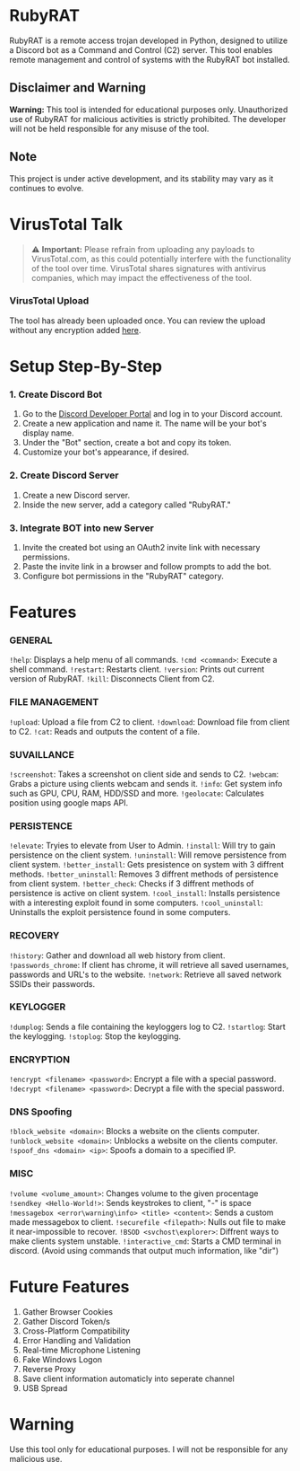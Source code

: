 # RubyRAT

RubyRAT is a remote access trojan developed in Python, designed to utilize a Discord bot as a Command and Control (C2) server. This tool enables remote management and control of systems with the RubyRAT bot installed.

## Disclaimer and Warning

**Warning:** This tool is intended for educational purposes only. Unauthorized use of RubyRAT for malicious activities is strictly prohibited. The developer will not be held responsible for any misuse of the tool.

## Note

This project is under active development, and its stability may vary as it continues to evolve.

# VirusTotal Talk

> ⚠️ **Important:** Please refrain from uploading any payloads to VirusTotal.com, as this could potentially interfere with the functionality of the tool over time. VirusTotal shares signatures with antivirus companies, which may impact the effectiveness of the tool.

### VirusTotal Upload

The tool has already been uploaded once. You can review the upload without any encryption added [here](https://www.virustotal.com/gui/file/426ed7a22f44beac5e34ffc0c71f927749d53e3f8a970acbabbf763894edc1bf/detection).

# Setup Step-By-Step

### 1. Create Discord Bot

1. Go to the [Discord Developer Portal](https://discord.com/developers/applications) and log in to your Discord account.
2. Create a new application and name it. The name will be your bot's display name.
3. Under the "Bot" section, create a bot and copy its token.
4. Customize your bot's appearance, if desired.

### 2. Create Discord Server

1. Create a new Discord server.
2. Inside the new server, add a category called "RubyRAT."

### 3. Integrate BOT into new Server

1. Invite the created bot using an OAuth2 invite link with necessary permissions.
2. Paste the invite link in a browser and follow prompts to add the bot.
3. Configure bot permissions in the "RubyRAT" category.

# Features

### GENERAL
`!help`: Displays a help menu of all commands.
`!cmd <command>`: Execute a shell command.
`!restart`: Restarts client.
`!version`: Prints out current version of RubyRAT.
`!kill`: Disconnects Client from C2.

### FILE MANAGEMENT
`!upload`: Upload a file from C2 to client.
`!download`: Download file from client to C2.
`!cat`: Reads and outputs the content of a file.

### SUVAILLANCE
`!screenshot`: Takes a screenshot on client side and sends to C2.
`!webcam`: Grabs a picture using clients webcam and sends it.
`!info`: Get system info such as GPU, CPU, RAM, HDD/SSD and more.
`!geolocate`: Calculates position using google maps API.

### PERSISTENCE
`!elevate`: Tryies to elevate from User to Admin.
`!install`: Will try to gain persistence on the client system.
`!uninstall`: Will remove persistence from client system.
`!better_install`: Gets presistence on system with 3 diffrent methods.
`!better_uninstall`: Removes 3 diffrent methods of persistence from client system.
`!better_check`: Checks if 3 diffrent methods of persistence is active on client system.
`!cool_install`: Installs persistence with a interesting exploit found in some computers.
`!cool_uninstall`: Uninstalls the exploit persistence found in some computers.

### RECOVERY
`!history`: Gather and download all web history from client.
`!passwords_chrome`: If client has chrome, it will retrieve all saved usernames, passwords and URL's to the website.
`!network`: Retrieve all saved network SSIDs their passwords.

### KEYLOGGER
`!dumplog`: Sends a file containing the keyloggers log to C2.
`!startlog`: Start the keylogging.
`!stoplog`: Stop the keylogging.

### ENCRYPTION
`!encrypt <filename> <password>`: Encrypt a file with a special password.
`!decrypt <filename> <password>`: Decrypt a file with the special password.

### DNS Spoofing
`!block_website <domain>`: Blocks a website on the clients computer.
`!unblock_website <domain>`: Unblocks a website on the clients computer.
`!spoof_dns <domain> <ip>`: Spoofs a domain to a specified IP.

### MISC
`!volume <volume_amount>`: Changes volume to the given procentage
`!sendkey <Hello-World!>`: Sends keystrokes to client, "-" is space
`!messagebox <error\warning\info> <title> <content>`: Sends a custom made messagebox to client.
`!securefile <filepath>`: Nulls out file to make it near-impossible to recover.
`!BSOD <svchost\explorer>`: Diffrent ways to make clients system unstable.
`!interactive_cmd`: Starts a CMD terminal in discord. (Avoid using commands that output much information, like "dir")

# Future Features

1. Gather Browser Cookies
2. Gather Discord Token/s
3. Cross-Platform Compatibility
4. Error Handling and Validation
5. Real-time Microphone Listening
6. Fake Windows Logon
7. Reverse Proxy
8. Save client information automaticly into seperate channel
9. USB Spread

# Warning

Use this tool only for educational purposes. I will not be responsible for any malicious use.
